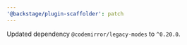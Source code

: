 ```yaml
---
'@backstage/plugin-scaffolder': patch
---
```


Updated dependency `@codemirror/legacy-modes` to `^0.20.0`.
